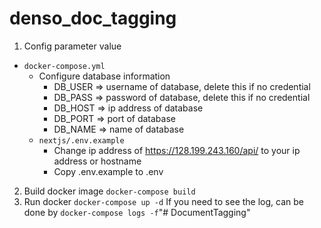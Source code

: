 # denso_doc_tagging

  

1. Config parameter value

- `docker-compose.yml`
	- Configure database information
		- DB_USER => username of database, delete this if no credential
		- DB_PASS => password of database, delete this if no credential
		- DB_HOST => ip address of database
		- DB_PORT => port of database
		- DB_NAME => name of database
	- `nextjs/.env.example`
		- Change ip address of https://128.199.243.160/api/ to your ip address or hostname
		- Copy .env.example to .env

2. Build docker image
```docker-compose build```
3. Run docker
```docker-compose up -d```
If you need to see the log, can be done by
```docker-compose logs -f```"# DocumentTagging" 
